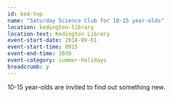 ```yaml
---
id: ked-top
name: "Saturday Science Club for 10-15 year-olds"
location: kedington-library
location-text: Kedington Library
event-start-date: 2018-09-01
event-start-time: 0915
event-end-time: 1030
event-category: summer-holidays
breadcrumb: y
---
```


10-15 year-olds are invited to find out something new.
